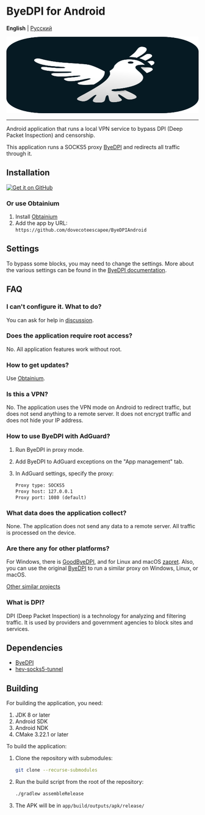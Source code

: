 # ByeDPI for Android

**English** | [Русский](README-ru.md)

<div style="text-align: center;">
  <img src=".github/images/logo.svg" width="100%" height="200px">
</div>

---

Android application that runs a local VPN service to bypass DPI (Deep Packet Inspection) and censorship.


This application runs a SOCKS5 proxy [ByeDPI](https://github.com/hufrea/byedpi) and redirects all traffic through it.

## Installation

[<img src="https://github.com/machiav3lli/oandbackupx/blob/034b226cea5c1b30eb4f6a6f313e4dadcbb0ece4/badge_github.png"
    alt="Get it on GitHub"
    height="80">](https://github.com/dovecoteescapee/ByeDPIAndroid/releases)

### Or use Obtainium

1. Install [Obtainium](https://github.com/ImranR98/Obtainium?tab=readme-ov-file#installation)
2. Add the app by URL:  
   `https://github.com/dovecoteescapee/ByeDPIAndroid`

## Settings

To bypass some blocks, you may need to change the settings. More about the various settings can be found in the [ByeDPI documentation](https://github.com/hufrea/byedpi#readme-ov-file).

## FAQ

### I can't configure it. What to do?

You can ask for help in [discussion](https://github.com/dovecoteescapee/ByeDPIAndroid/discussions).

### Does the application require root access?

No. All application features work without root.

### How to get updates?

Use [Obtainium](#or-use-obtainium).

### Is this a VPN?

No. The application uses the VPN mode on Android to redirect traffic, but does not send anything to a remote server. It does not encrypt traffic and does not hide your IP address.

### How to use ByeDPI with AdGuard?

1. Run ByeDPI in proxy mode.
2. Add ByeDPI to AdGuard exceptions on the "App management" tab.
3. In AdGuard settings, specify the proxy:

   ```plaintext
   Proxy type: SOCKS5
   Proxy host: 127.0.0.1
   Proxy port: 1080 (default)
   ```

### What data does the application collect?

None. The application does not send any data to a remote server. All traffic is processed on the device.

### Are there any for other platforms?

For Windows, there is [GoodByeDPI](https://github.com/ValdikSS/GoodbyeDPI), and for Linux and macOS [zapret](https://github.com/bol-van/zapret). Also, you can use the original [ByeDPI](https://github.com/hufrea/byedpi) to run a similar proxy on Windows, Linux, or macOS.

[Other similar projects](https://github.com/ValdikSS/GoodbyeDPI?tab=readme-ov-file#similar-projects)

### What is DPI?

DPI (Deep Packet Inspection) is a technology for analyzing and filtering traffic. It is used by providers and government agencies to block sites and services.

## Dependencies

- [ByeDPI](https://github.com/hufrea/byedpi)
- [hev-socks5-tunnel](https://github.com/heiher/hev-socks5-tunnel)

## Building

For building the application, you need:

1. JDK 8 or later
2. Android SDK
3. Android NDK
4. CMake 3.22.1 or later

To build the application:

1. Clone the repository with submodules:
   ```bash
   git clone --recurse-submodules
   ```
2. Run the build script from the root of the repository:
   ```bash
   ./gradlew assembleRelease
   ```
3. The APK will be in `app/build/outputs/apk/release/`
